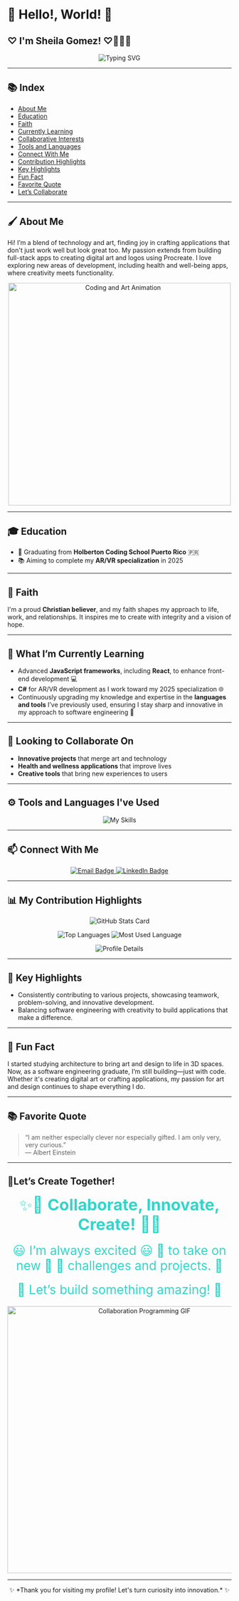 # 👋 Hello!, World! 👋

##  ♡ I'm Sheila Gomez! ♡👩🏻‍💻 

<p align="center">
  <img src="https://readme-typing-svg.herokuapp.com?font=Fira+Code&size=32&duration=3000&pause=500&color=34D5C9&background=FFFFFF00&center=true&vCenter=true&width=800&lines=Passionate+Software+Engineer;Artistic+Creator;Lifelong+Learner+%26+Innovator" alt="Typing SVG" />
</p>

---

## 📚 Index
- [About Me](#-about-me)
- [Education](#-education)
- [Faith](#-faith)
- [Currently Learning](#-what-im-currently-learning)
- [Collaborative Interests](#-looking-to-collaborate-on)
- [Tools and Languages](#%EF%B8%8F-tools-and-languages-ive-used)
- [Connect With Me](#-connect-with-me)
- [Contribution Highlights](#-my-contribution-highlights)
- [Key Highlights](#-key-highlights)
- [Fun Fact](#-fun-fact)
- [Favorite Quote](#-favorite-quote)
- [Let’s Collaborate](#-lets-create-something-extraordinary)

---

## 🖌️ About Me
Hi! I’m a blend of technology and art, finding joy in crafting applications that don't just work well but look great too. My passion extends from building full-stack apps to creating digital art and logos using Procreate. I love exploring new areas of development, including health and well-being apps, where creativity meets functionality.

<p align="center">
  <img src="https://media.giphy.com/media/L1R1tvI9svkIWwpVYr/giphy.gif" alt="Coding and Art Animation" width="500" />
</p>

---

## 🎓 Education
- 🌟 Graduating from **Holberton Coding School Puerto Rico** 🇵🇷
- 📚 Aiming to complete my **AR/VR specialization** in 2025

<p align="center">
  <!-- Placeholder for Education GIF -->
</p>

---

## 🙏 Faith
I'm a proud **Christian believer**, and my faith shapes my approach to life, work, and relationships. It inspires me to create with integrity and a vision of hope.

<p align="center">
  <!-- Placeholder for Faith GIF -->
</p>

---

## 🌱 What I’m Currently Learning
- Advanced **JavaScript frameworks**, including **React**, to enhance front-end development 💻
- **C#** for AR/VR development as I work toward my 2025 specialization 🌐
- Continuously upgrading my knowledge and expertise in the **languages and tools** I’ve previously used, ensuring I stay sharp and innovative in my approach to software engineering 🎨

<p align="center">
  <!-- Placeholder for Learning GIF -->
</p>

---

## 🤝 Looking to Collaborate On
- **Innovative projects** that merge art and technology
- **Health and wellness applications** that improve lives
- **Creative tools** that bring new experiences to users

<p align="center">
  <!-- Placeholder for Collaboration GIF -->
</p>

---

## ⚙️ Tools and Languages I've Used
<p align="center">
  <img src="https://skillicons.dev/icons?i=python,javascript,html,css,git,docker,react,nodejs,c,cpp" alt="My Skills" />
</p>

<p align="center">
  <!-- Placeholder for Tools GIF -->
</p>

---

## 📫 Connect With Me
<p align="center">
  <a href="mailto:Se.gomez.sheila@gmail.com">
    <img src="https://img.shields.io/badge/Email-se.gomez.sheila%40gmail.com-D14836?style=for-the-badge&logo=gmail&logoColor=white" alt="Email Badge" />
  </a>
  <a href="https://www.linkedin.com/in/gomez7373">
    <img src="https://img.shields.io/badge/LinkedIn-Connect-blue?style=for-the-badge&logo=linkedin&logoColor=white" alt="LinkedIn Badge" />
  </a>
</p>

<p align="center">
  <!-- Placeholder for Connect GIF -->
</p>

---

## 📊 My Contribution Highlights
<p align="center">
  <!-- GitHub Stats -->
  <img src="https://github-profile-summary-cards.vercel.app/api/cards/stats?username=gomez7373&theme=radical" alt="GitHub Stats Card" />
</p>

<p align="center">
  <!-- Repository Summary -->
  <img src="https://github-profile-summary-cards.vercel.app/api/cards/repos-per-language?username=gomez7373&theme=radical" alt="Top Languages" />
  <img src="https://github-profile-summary-cards.vercel.app/api/cards/most-commit-language?username=gomez7373&theme=radical" alt="Most Used Language" />
</p>

<p align="center">
  <!-- Contributions Summary -->
  <img src="https://github-profile-summary-cards.vercel.app/api/cards/profile-details?username=gomez7373&theme=radical" alt="Profile Details" />
</p>

<p align="center">
  <!-- Placeholder for Contribution GIF -->
</p>

---

## 🔧 Key Highlights
- Consistently contributing to various projects, showcasing teamwork, problem-solving, and innovative development.
- Balancing software engineering with creativity to build applications that make a difference.

<p align="center">
  <!-- Placeholder for Key Highlights GIF -->
</p>

---

## 🤩 Fun Fact
I started studying architecture to bring art and design to life in 3D spaces. Now, as a software engineering graduate, I’m still building—just with code. Whether it's creating digital art or crafting applications, my passion for art and design continues to shape everything I do.

<p align="center">
  <!-- Placeholder for Fun Fact GIF -->
</p>

---

## 📚 Favorite Quote
> “I am neither especially clever nor especially gifted. I am only very, very curious.”  
> — Albert Einstein

<p align="center">
  <!-- Placeholder for Quote GIF -->
</p>

---

## 🚀Let’s Create Together!

<div align="center" style="font-size: 36px; color: #34D5C9; margin-bottom: 20px;">
  ✨🌟 <strong>Collaborate, Innovate, Create!</strong> 🌟✨
</div>

<div align="center" style="font-size: 28px; color: #34D5C9; margin-bottom: 20px;">
 😃 I’m always excited  😃
 🌟 to take on new 🌟 
 🤝 challenges and projects. 🤝
</div>

<div align="center" style="font-size: 28px; color: #34D5C9; margin-bottom: 20px;">
  🔧 Let’s build something amazing! 🔧
</div>

<p align="center">
  <img src="https://media3.giphy.com/media/ua7vVw9awZKWwLSYpW/giphy.gif?cid=6c09b9520w9ib28r9r8rcdc6qhzzthzh0ecp9gp8umjkipx7&ep=v1_internal_gif_by_id&rid=giphy.gif&ct=g" alt="Collaboration Programming GIF" width="600" />
</p>

<p align="center">
  <!-- Placeholder for Collaboration GIF -->
</p>

---

<p align="center">
  ✨ *Thank you for visiting my profile! Let's turn curiosity into innovation.* ✨
</p>

<p align="center">
  <!-- Placeholder for Thank You GIF -->
</p>
